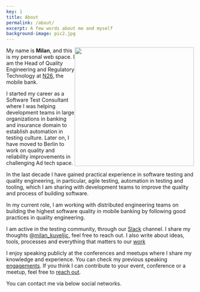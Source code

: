 ```yaml
---
key: 1
title: About
permalink: /about/
excerpt: A few words about me and myself
background-image: pic2.jpg
---
```


<img src="/images/milanium.png"
     style="float: right; width: 320px" />
My name is **Milan**, and this is my personal web space. 
I am the Head of Quality Engineering and Regulatory Technology at [N26](https://n26.com), the mobile bank.

I started my career as a Software Test Consultant where I was helping development teams in large organizations in banking and insurance domain to establish automation in testing culture. Later on, I have moved to Berlin to work on quality and reliability improvements in challenging Ad tech space.

In the last decade I have gained practical experience in software testing and quality engineering, in particular, agile testing, automation in testing and tooling, which I am sharing with development teams to improve the quality and process of building software.

In my current role, I am working with distributed engineering teams on building the highest software quality in mobile banking by following good practices in quality engineering.

I am active in the testing community, through our [Slack](https://testersio.slack.com) channel. I share my thoughts @[milan_kuveljic](https://twitter.com/milan_kuveljic), feel free to reach out. I also write about ideas, tools, processes and everything that matters to our [work](/work)

I enjoy speaking publicly at the conferences and meetups where I share my knowledge and experience. You can check my previous speaking [engagements](/speaking). If you think I can contribute to your event, conference or a meetup, feel free to [reach out](/contact).

You can contact me via below social networks.







